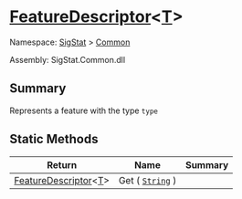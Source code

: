 # [FeatureDescriptor](./FeatureDescriptor-1.md)\<[T](./FeatureDescriptor-1.md)>

Namespace: [SigStat]() > [Common](./README.md)

Assembly: SigStat.Common.dll

## Summary
Represents a feature with the type `type`

## Static Methods

| Return | Name | Summary | 
| --- | --- | --- | 
| [FeatureDescriptor](./FeatureDescriptor-1.md)\<[T](./FeatureDescriptor-1.md)> | Get ( [`String`](https://docs.microsoft.com/en-us/dotnet/api/System.String) ) |  | 


